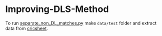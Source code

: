 # Improving-DLS-Method

To run [separate_non_DL_matches.py](src/separate_non_DL_matches.py) make `data/test` folder and extract data from [cricsheet](https://cricsheet.org/downloads/).